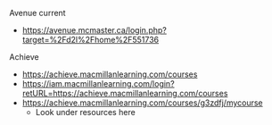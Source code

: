 

Avenue current
* https://avenue.mcmaster.ca/login.php?target=%2Fd2l%2Fhome%2F551736

Achieve
* https://achieve.macmillanlearning.com/courses
* https://iam.macmillanlearning.com/login?retURL=https://achieve.macmillanlearning.com/courses
* https://achieve.macmillanlearning.com/courses/g3zdfj/mycourse
	* Look under resources here


